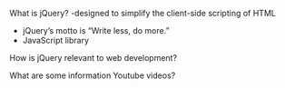 What is jQuery?
-designed to simplify the client-side scripting of
HTML
- jQuery’s motto is “Write less, do more.”
- JavaScript library


How is jQuery relevant to web development?

What are some information Youtube videos?

